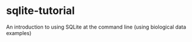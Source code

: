 # sqlite-tutorial
An introduction to using SQLite at the command line (using biological data examples)
